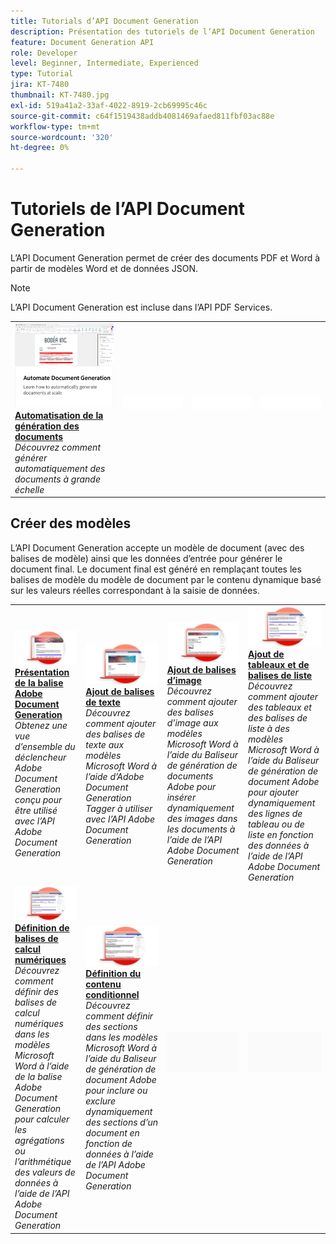```yaml
---
title: Tutorials d’API Document Generation
description: Présentation des tutoriels de l’API Document Generation
feature: Document Generation API
role: Developer
level: Beginner, Intermediate, Experienced
type: Tutorial
jira: KT-7480
thumbnail: KT-7480.jpg
exl-id: 519a41a2-33af-4022-8919-2cb69995c46c
source-git-commit: c64f1519438addb4081469afaed811fbf03ac88e
workflow-type: tm+mt
source-wordcount: '320'
ht-degree: 0%

---
```



# Tutoriels de l’API Document Generation

L’API Document Generation permet de créer des documents PDF et Word à partir de modèles Word et de données JSON.

>[!NOTE]
>
>L’API Document Generation est incluse dans l’API PDF Services.

<table style="table-layout:fixed">
<tr>
 <td>
   <a href="automate-doc-gen.md">
      <img alt="Automatisation de la génération des documents" src="assets/automate-doc-gen.png" />
   </a>
    <div>
   <a href="taggeroverview.md"><strong>Automatisation de la génération des documents</strong></a>
    </div>
    <em>Découvrez comment générer automatiquement des documents à grande échelle</em>
    <br>
  </td>
    <td>
    <img alt="Espaceur" src="../assets/WhiteBanner_Placeholder.png" />
    <div>
    <br>
  </td>
   <td>
    <img alt="Espaceur" src="../assets/WhiteBanner_Placeholder.png" />
    <div>
    <br>
  </td>
  </td>
   <td>
    <img alt="Espaceur" src="../assets/WhiteBanner_Placeholder.png" />
    <div>
    <br>
  </td>
</tr>
</table>

## Créer des modèles

L’API Document Generation accepte un modèle de document (avec des balises de modèle) ainsi que les données d’entrée pour générer le document final. Le document final est généré en remplaçant toutes les balises de modèle du modèle de document par le contenu dynamique basé sur les valeurs réelles correspondant à la saisie de données.

<table style="table-layout:fixed">
<tr>
 <td>
   <a href="taggeroverview.md">
      <img alt="Présentation de la balise Adobe Document Generation" src="assets/Taggeroverview_thumb.png" />
   </a>
    <div>
   <a href="taggeroverview.md"><strong>Présentation de la balise Adobe Document Generation</strong></a>
    </div>
    <em>Obtenez une vue d’ensemble du déclencheur Adobe Document Generation conçu pour être utilisé avec l’API Adobe Document Generation</em>
    <br>
  </td>
  <td>
   <a href="taggeraddtexttags.md">
      <img alt="Ajout de balises de texte" src="assets/Taggertexttags_thumb.png" />
   </a>
    <div>
   <a href="taggeraddtexttags.md"><strong>Ajout de balises de texte</strong></a>
    </div>
    <em>Découvrez comment ajouter des balises de texte aux modèles Microsoft Word à l’aide d’Adobe Document Generation Tagger à utiliser avec l’API Adobe Document Generation</em>
    <br>
  </td>
  <td>
   <a href="taggeraddimagetags.md">
      <img alt="Ajout de balises d’image" src="assets/Taggerimagetags_thumb.png" />
   </a>
    <div>
   <a href="taggeraddimagetags.md"><strong>Ajout de balises d’image</strong></a>
    </div>
    <em>Découvrez comment ajouter des balises d’image aux modèles Microsoft Word à l’aide du Baliseur de génération de documents Adobe pour insérer dynamiquement des images dans les documents à l’aide de l’API Adobe Document Generation</em>
    <br>
  </td>
  <td>
   <a href="taggertables.md">
      <img alt="Ajout de tableaux et de balises de liste" src="assets/Taggertables_thumb.png" />
   </a>
    <div>
   <a href="taggertables.md"><strong>Ajout de tableaux et de balises de liste</strong></a>
    </div>
    <em>Découvrez comment ajouter des tableaux et des balises de liste à des modèles Microsoft Word à l’aide du Baliseur de génération de document Adobe pour ajouter dynamiquement des lignes de tableau ou de liste en fonction des données à l’aide de l’API Adobe Document Generation</em>
    <br>
  </td>
</tr>
<tr>
  <td>
   <a href="taggercalculations.md">
      <img alt="Définition de balises de calcul numériques" src="assets/Taggercalculations_thumb.png" />
   </a>
    <div>
   <a href="taggercalculations.md"><strong>Définition de balises de calcul numériques</strong></a>
    </div>
    <em>Découvrez comment définir des balises de calcul numériques dans les modèles Microsoft Word à l’aide de la balise Adobe Document Generation pour calculer les agrégations ou l’arithmétique des valeurs de données à l’aide de l’API Adobe Document Generation</em>
    <br>
  </td>
  <td>
   <a href="taggerconditional.md">
      <img alt="Définition du contenu conditionnel" src="assets/Taggerconditional_thumb.png" />
   </a>
    <div>
   <a href="taggerconditional.md"><strong>Définition du contenu conditionnel</strong></a>
    </div>
    <em>Découvrez comment définir des sections dans les modèles Microsoft Word à l’aide du Baliseur de génération de document Adobe pour inclure ou exclure dynamiquement des sections d’un document en fonction de données à l’aide de l’API Adobe Document Generation</em>
    <br>
  </td>
  <td>
    <img alt="Espaceur" src="../assets/GrayBanner_Placeholder.png" />
    <div>
    <br>
  </td>
   <td>
    <img alt="Espaceur" src="../assets/GrayBanner_Placeholder.png" />
    <div>
    <br>
  </td>
</tr>
</table>
